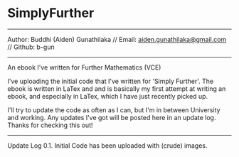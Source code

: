 SimplyFurther
=============
*********************
Author: Buddhi (Aiden) Gunathilaka // Email: aiden.gunathilaka@gmail.com // Github: b-gun
*********************

An ebook I've written for Further Mathematics (VCE)

I've uploading the initial code that I've written for 'Simply Further'. The ebook is written in LaTex and
and is basically my first attempt at writing an ebook, and especially in LaTex, which I have just
recently picked up. 

I'll try to update the code as often as I can, but I'm in between University and working. Any updates I've got will
be posted here in an update log. Thanks for checking this out!

*************
Update Log
0.1. Initial Code has been uploaded with (crude) images. 


